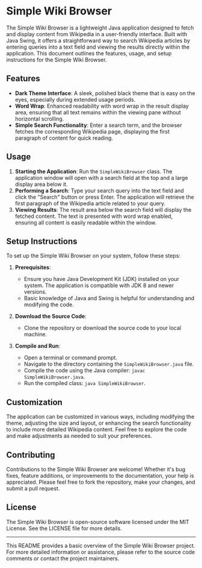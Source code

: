 # Simple Wiki Browser

The Simple Wiki Browser is a lightweight Java application designed to fetch and display content from Wikipedia in a user-friendly interface. Built with Java Swing, it offers a straightforward way to search Wikipedia articles by entering queries into a text field and viewing the results directly within the application. This document outlines the features, usage, and setup instructions for the Simple Wiki Browser.

## Features

- **Dark Theme Interface**: A sleek, polished black theme that is easy on the eyes, especially during extended usage periods.
- **Word Wrap**: Enhanced readability with word wrap in the result display area, ensuring that all text remains within the viewing pane without horizontal scrolling.
- **Simple Search Functionality**: Enter a search term, and the browser fetches the corresponding Wikipedia page, displaying the first paragraph of content for quick reading.

## Usage

1. **Starting the Application**: Run the `SimpleWikiBrowser` class. The application window will open with a search field at the top and a large display area below it.
2. **Performing a Search**: Type your search query into the text field and click the "Search" button or press Enter. The application will retrieve the first paragraph of the Wikipedia article related to your query.
3. **Viewing Results**: The result area below the search field will display the fetched content. The text is presented with word wrap enabled, ensuring all content is easily readable within the window.

## Setup Instructions

To set up the Simple Wiki Browser on your system, follow these steps:

1. **Prerequisites**:
   - Ensure you have Java Development Kit (JDK) installed on your system. The application is compatible with JDK 8 and newer versions.
   - Basic knowledge of Java and Swing is helpful for understanding and modifying the code.

2. **Download the Source Code**:
   - Clone the repository or download the source code to your local machine.

3. **Compile and Run**:
   - Open a terminal or command prompt.
   - Navigate to the directory containing the `SimpleWikiBrowser.java` file.
   - Compile the code using the Java compiler: `javac SimpleWikiBrowser.java`.
   - Run the compiled class: `java SimpleWikiBrowser`.

## Customization

The application can be customized in various ways, including modifying the theme, adjusting the size and layout, or enhancing the search functionality to include more detailed Wikipedia content. Feel free to explore the code and make adjustments as needed to suit your preferences.

## Contributing

Contributions to the Simple Wiki Browser are welcome! Whether it's bug fixes, feature additions, or improvements to the documentation, your help is appreciated. Please feel free to fork the repository, make your changes, and submit a pull request.

## License

The Simple Wiki Browser is open-source software licensed under the MIT License. See the LICENSE file for more details.

---

This README provides a basic overview of the Simple Wiki Browser project. For more detailed information or assistance, please refer to the source code comments or contact the project maintainers.